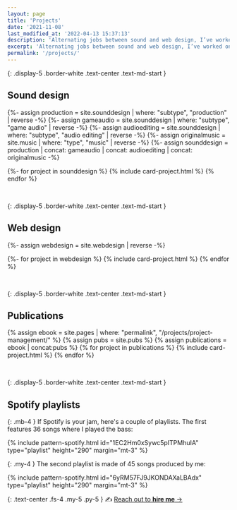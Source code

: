 ```yaml
---
layout: page
title: 'Projects'
date: '2021-11-08'
last_modified_at: '2022-04-13 15:37:13'
description: 'Alternating jobs between sound and web design, I’ve worked on many projects since the 1990s. A few highlights of the more representative.'
excerpt: 'Alternating jobs between sound and web design, I’ve worked on many projects since the 1990s. The following are a selection of highlights for <a href="#sound-design"><strong>sound design</strong></a>, <a href="#web-design"><strong>web design</strong></a>, <a href="#publications"><strong>publications</strong></a> and <a href="#spotify-playlists"><strong>Spotify playlists</strong></a>. On a separate page it’s possible to read about my <a href="/music/"><strong>original music</strong></a>.'
permalink: '/projects/'
---
```

{: .display-5 .border-white .text-center .text-md-start }
## Sound design

{%- assign production = site.sounddesign | where: "subtype", "production" | reverse -%}
{%- assign gameaudio = site.sounddesign | where: "subtype", "game audio" | reverse -%}
{%- assign audioediting = site.sounddesign | where: "subtype", "audio editing" | reverse -%}
{%- assign originalmusic = site.music | where: "type", "music" | reverse -%}
{%- assign sounddesign = production | concat: gameaudio | concat: audioediting | concat: originalmusic -%}
  
{%- for project in sounddesign %}
{% include card-project.html %}
{% endfor %}

<br>

{: .display-5 .border-white .text-center .text-md-start }
## Web design

{%- assign webdesign = site.webdesign | reverse -%}

{%- for project in webdesign %}
{% include card-project.html %}
{% endfor %}

<br>

{: .display-5 .border-white .text-center .text-md-start }
## Publications

{% assign ebook = site.pages | where: "permalink", "/projects/project-management/" %}
{% assign pubs = site.pubs %}
{% assign publications = ebook | concat:pubs %}
{% for project in publications %}
{% include card-project.html %}
{% endfor %}

<br>

{: .display-5 .border-white .text-center .text-md-start }
## Spotify playlists

{: .mb-4 }
If Spotify is your jam, here's a couple of playlists. The first features 36 songs where I played the bass:

{% include pattern-spotify.html id="1EC2Hm0xSywc5pITPMhuIA" type="playlist" height="290" margin="mt-3" %}

{: .my-4 }
The second playlist is made of 45 songs produced by me:

{% include pattern-spotify.html id="6yRM57FJ9JKONDAXaLBAdx" type="playlist" height="290" margin="mt-3" %}

{: .text-center .fs-4 .my-5 .py-5 }
✍️ [Reach out to **hire me** →](/contact/)